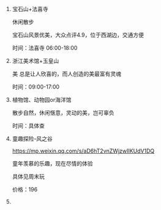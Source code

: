 1. 宝石山+法喜寺

   休闲散步

   宝石山风景优美，大众点评4.9，位于西湖边，交通方便

   时间：法喜寺 06:00-18:00

   

2. 浙江美术馆+玉皇山

   美 总是让人欣喜的，而人创造的美最富有灵魂

   时间：09:00-17:00

   

3. 植物馆、动物园or海洋馆

   散步自然，休闲惬意，灵动的美，岂可辜负

   时间：具体查

   

4. 童趣探险-风之谷

   https://mp.weixin.qq.com/s/aD6hT2vnZWjzwIIKUdV1DQ

   童年羡慕的乐趣，现在尽情的体验

   具体见周末玩

   价格：196

   

5. 





